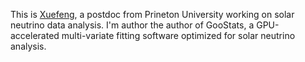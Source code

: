 This is [Xuefeng](https://dingxf.cn), a postdoc from Prineton University working on solar neutrino data analysis. I'm author the author of GooStats, a GPU-accelerated multi-variate fitting software optimized for solar neutrino analysis.
